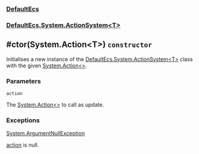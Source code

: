 ### [DefaultEcs](./DefaultEcs 'DefaultEcs')
### [DefaultEcs.System.ActionSystem&lt;T&gt;](./DefaultEcs-System-ActionSystem-T- 'DefaultEcs.System.ActionSystem&lt;T&gt;')
## #ctor(System.Action&lt;T&gt;) `constructor`
Initialises a new instance of the [DefaultEcs.System.ActionSystem&lt;T&gt;](./DefaultEcs-System-ActionSystem-T- 'DefaultEcs.System.ActionSystem&lt;T&gt;') class with the given [System.Action&lt;&gt;](https://docs.microsoft.com/en-us/dotnet/api/System.Action-1 'System.Action&lt;&gt;').
### Parameters

<a name='DefaultEcs-System-ActionSystem-T---ctor(System-Action-T-)-action'></a>
`action`

The [System.Action&lt;&gt;](https://docs.microsoft.com/en-us/dotnet/api/System.Action-1 'System.Action&lt;&gt;') to call as update.
### Exceptions

[System.ArgumentNullException](https://docs.microsoft.com/en-us/dotnet/api/System.ArgumentNullException 'System.ArgumentNullException')

[action](#DefaultEcs-System-ActionSystem-T---ctor(System-Action-T-)-action 'DefaultEcs.System.ActionSystem&lt;T&gt;.#ctor(System.Action&lt;T&gt;).action') is null.
